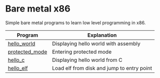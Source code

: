 # Bare metal x86
Simple bare metal programs to learn low level programming in x86.

| Program                          | Explanation                                |
|----------------------------------|--------------------------------------------|
| [hello_world](hello_world)       | Displaying hello world with assembly       |
| [protected_mode](protected_mode) | Entering protected mode                    |
| [hello_c](hello_c)               | Displaying hello world from C              |
| [hello_elf](hello_elf)           | Load elf from disk and jump to entry point |
